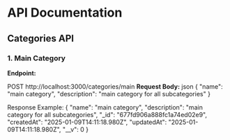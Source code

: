 # API Documentation

## Categories API

### 1. Main Category

**Endpoint:**

POST http://localhost:3000/categories/main
**Request Body:**
json
{
    "name": "main category",
    "description": "main category for all subcategories"
}

Response Example:
{
    "name": "main category",
    "description": "main category for all subcategories",
    "_id": "677fd906a888fc1a74ed02e9",
    "createdAt": "2025-01-09T14:11:18.980Z",
    "updatedAt": "2025-01-09T14:11:18.980Z",
    "__v": 0
}

